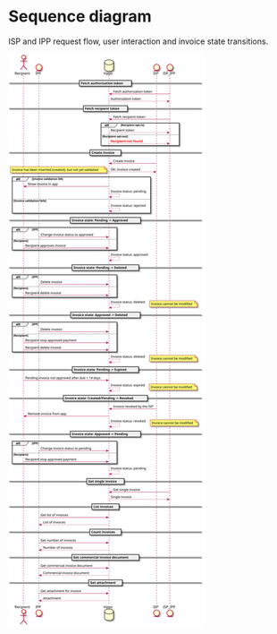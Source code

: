# Sequence diagram

ISP and IPP request flow, user interaction and invoice state transitions.

![sequence diagram](images/sequence-diagram.svg)